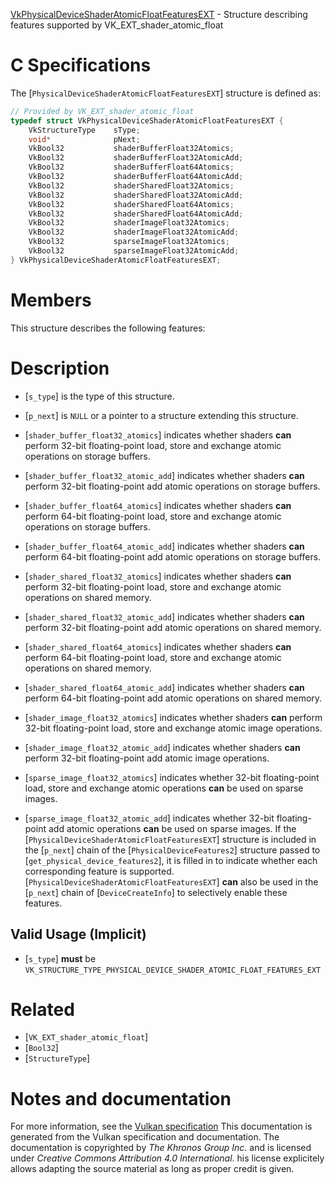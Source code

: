 [VkPhysicalDeviceShaderAtomicFloatFeaturesEXT](https://www.khronos.org/registry/vulkan/specs/1.3-extensions/man/html/VkPhysicalDeviceShaderAtomicFloatFeaturesEXT.html) - Structure describing features supported by VK_EXT_shader_atomic_float

# C Specifications
The [`PhysicalDeviceShaderAtomicFloatFeaturesEXT`] structure is defined
as:
```c
// Provided by VK_EXT_shader_atomic_float
typedef struct VkPhysicalDeviceShaderAtomicFloatFeaturesEXT {
    VkStructureType    sType;
    void*              pNext;
    VkBool32           shaderBufferFloat32Atomics;
    VkBool32           shaderBufferFloat32AtomicAdd;
    VkBool32           shaderBufferFloat64Atomics;
    VkBool32           shaderBufferFloat64AtomicAdd;
    VkBool32           shaderSharedFloat32Atomics;
    VkBool32           shaderSharedFloat32AtomicAdd;
    VkBool32           shaderSharedFloat64Atomics;
    VkBool32           shaderSharedFloat64AtomicAdd;
    VkBool32           shaderImageFloat32Atomics;
    VkBool32           shaderImageFloat32AtomicAdd;
    VkBool32           sparseImageFloat32Atomics;
    VkBool32           sparseImageFloat32AtomicAdd;
} VkPhysicalDeviceShaderAtomicFloatFeaturesEXT;
```

# Members
This structure describes the following features:

# Description
- [`s_type`] is the type of this structure.
- [`p_next`] is `NULL` or a pointer to a structure extending this structure.

- [`shader_buffer_float32_atomics`] indicates whether shaders  **can**  perform 32-bit floating-point load, store and exchange atomic operations on storage buffers.
- [`shader_buffer_float32_atomic_add`] indicates whether shaders  **can**  perform 32-bit floating-point add atomic operations on storage buffers.
- [`shader_buffer_float64_atomics`] indicates whether shaders  **can**  perform 64-bit floating-point load, store and exchange atomic operations on storage buffers.
- [`shader_buffer_float64_atomic_add`] indicates whether shaders  **can**  perform 64-bit floating-point add atomic operations on storage buffers.
- [`shader_shared_float32_atomics`] indicates whether shaders  **can**  perform 32-bit floating-point load, store and exchange atomic operations on shared memory.
- [`shader_shared_float32_atomic_add`] indicates whether shaders  **can**  perform 32-bit floating-point add atomic operations on shared memory.
- [`shader_shared_float64_atomics`] indicates whether shaders  **can**  perform 64-bit floating-point load, store and exchange atomic operations on shared memory.
- [`shader_shared_float64_atomic_add`] indicates whether shaders  **can**  perform 64-bit floating-point add atomic operations on shared memory.
- [`shader_image_float32_atomics`] indicates whether shaders  **can**  perform 32-bit floating-point load, store and exchange atomic image operations.
- [`shader_image_float32_atomic_add`] indicates whether shaders  **can**  perform 32-bit floating-point add atomic image operations.
- [`sparse_image_float32_atomics`] indicates whether 32-bit floating-point load, store and exchange atomic operations  **can**  be used on sparse images.
- [`sparse_image_float32_atomic_add`] indicates whether 32-bit floating-point add atomic operations  **can**  be used on sparse images.
If the [`PhysicalDeviceShaderAtomicFloatFeaturesEXT`] structure is included in the [`p_next`] chain of the
[`PhysicalDeviceFeatures2`] structure passed to
[`get_physical_device_features2`], it is filled in to indicate whether each
corresponding feature is supported.
[`PhysicalDeviceShaderAtomicFloatFeaturesEXT`] **can**  also be used in the [`p_next`] chain of
[`DeviceCreateInfo`] to selectively enable these features.
## Valid Usage (Implicit)
-  [`s_type`] **must**  be `VK_STRUCTURE_TYPE_PHYSICAL_DEVICE_SHADER_ATOMIC_FLOAT_FEATURES_EXT`

# Related
- [`VK_EXT_shader_atomic_float`]
- [`Bool32`]
- [`StructureType`]

# Notes and documentation
For more information, see the [Vulkan specification](https://www.khronos.org/registry/vulkan/specs/1.3-extensions/html/vkspec.html)
This documentation is generated from the Vulkan specification and documentation.
The documentation is copyrighted by *The Khronos Group Inc.* and is licensed under *Creative Commons Attribution 4.0 International*.
his license explicitely allows adapting the source material as long as proper credit is given.
        